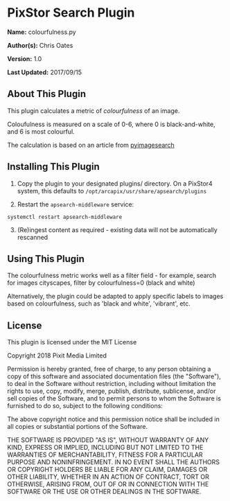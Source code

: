 # PixStor Search Plugin

**Name:** colourfulness.py

**Author(s):** Chris Oates

**Version:** 1.0

**Last Updated:** 2017/09/15

## About This Plugin

This plugin calculates a metric of _colourfulness_ of an image.

Coloufulness is measured on a scale of 0-6, where 0 is black-and-white, and 6 is most colourful.

The calculation is based on an article from [pyimagesearch](http://www.pyimagesearch.com/2017/06/05/computing-image-colorfulness-with-opencv-and-python/)

## Installing This Plugin

1. Copy the plugin to your designated plugins/ directory. On a PixStor4 system, this defaults to `/opt/arcapix/usr/share/apsearch/plugins`

2. Restart the `apsearch-middleware` service:

```
systemctl restart apsearch-middleware
```

3. (Re)ingest content as required - existing data will not be automatically rescanned


## Using This Plugin

The colourfulness metric works well as a filter field - for example, search for images cityscapes, filter by colourfulness=0 (black and white)

Alternatively, the plugin could be adapted to apply specific labels to images based on colourfulness, such as 'black and white', 'vibrant', etc.


## License

This plugin is licensed under the MIT License

Copyright 2018 Pixit Media Limited

Permission is hereby granted, free of charge, to any person obtaining a copy of this software and associated documentation files (the "Software"), to deal in the Software without restriction, including without limitation the rights to use, copy, modify, merge, publish, distribute, sublicense, and/or sell copies of the Software, and to permit persons to whom the Software is furnished to do so, subject to the following conditions:

The above copyright notice and this permission notice shall be included in all copies or substantial portions of the Software.

THE SOFTWARE IS PROVIDED "AS IS", WITHOUT WARRANTY OF ANY KIND, EXPRESS OR IMPLIED, INCLUDING BUT NOT LIMITED TO THE WARRANTIES OF MERCHANTABILITY, FITNESS FOR A PARTICULAR PURPOSE AND NONINFRINGEMENT. IN NO EVENT SHALL THE AUTHORS OR COPYRIGHT HOLDERS BE LIABLE FOR ANY CLAIM, DAMAGES OR OTHER LIABILITY, WHETHER IN AN ACTION OF CONTRACT, TORT OR OTHERWISE, ARISING FROM, OUT OF OR IN CONNECTION WITH THE SOFTWARE OR THE USE OR OTHER DEALINGS IN THE SOFTWARE.
